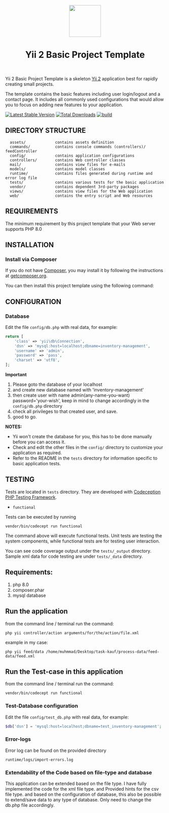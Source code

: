 <p align="center">
    <a href="https://github.com/yiisoft" target="_blank">
        <img src="https://avatars0.githubusercontent.com/u/993323" height="100px">
    </a>
    <h1 align="center">Yii 2 Basic Project Template</h1>
    <br>
</p>

Yii 2 Basic Project Template is a skeleton [Yii 2](https://www.yiiframework.com/) application best for
rapidly creating small projects.

The template contains the basic features including user login/logout and a contact page.
It includes all commonly used configurations that would allow you to focus on adding new
features to your application.

[![Latest Stable Version](https://img.shields.io/packagist/v/yiisoft/yii2-app-basic.svg)](https://packagist.org/packages/yiisoft/yii2-app-basic)
[![Total Downloads](https://img.shields.io/packagist/dt/yiisoft/yii2-app-basic.svg)](https://packagist.org/packages/yiisoft/yii2-app-basic)
[![build](https://github.com/yiisoft/yii2-app-basic/workflows/build/badge.svg)](https://github.com/yiisoft/yii2-app-basic/actions?query=workflow%3Abuild)

DIRECTORY STRUCTURE
-------------------

      assets/             contains assets definition
      commands/           contains console commands (controllers)/ feedController
      config/             contains application configurations
      controllers/        contains Web controller classes
      mail/               contains view files for e-mails
      models/             contains model classes
      runtime/            contains files generated during runtime and error log file
      tests/              contains various tests for the basic application
      vendor/             contains dependent 3rd-party packages
      views/              contains view files for the Web application
      web/                contains the entry script and Web resources



REQUIREMENTS
------------

The minimum requirement by this project template that your Web server supports PHP 8.0


INSTALLATION
------------

### Install via Composer

If you do not have [Composer](https://getcomposer.org/), you may install it by following the instructions
at [getcomposer.org](https://getcomposer.org/doc/00-intro.md#installation-nix).

You can then install this project template using the following command:


CONFIGURATION
-------------

### Database

Edit the file `config/db.php` with real data, for example:

```php
return [
    'class' => 'yii\db\Connection',
    'dsn' => 'mysql:host=localhost;dbname=inventory-management',
    'username' => 'admin',
    'password' => 'pass',
    'charset' => 'utf8',
];
```

**Important**
1. Please goto the database of your localhost
2. and create new database named with 'inventory-management'
3. then create user with name admin(any-name-you-want) password='your-wish', keep in mind to change accordingly in the `config/db.php` directory
4. check all privileges to that created user, and save.
5. good to go.

**NOTES:**
- Yii won't create the database for you, this has to be done manually before you can access it.
- Check and edit the other files in the `config/` directory to customize your application as required.
- Refer to the README in the `tests` directory for information specific to basic application tests.


TESTING
-------

Tests are located in `tests` directory. They are developed with [Codeception PHP Testing Framework](https://codeception.com/).

- `functional`


Tests can be executed by running

```
vendor/bin/codecept run functional
```

The command above will execute functional tests. Unit tests are testing the system components, while functional
tests are for testing user interaction.

You can see code coverage output under the `tests/_output` directory.
Sample xml data for code testing are under `tests/_data` directory.

Requirements:
-------
1. php 8.0
2. composer.phar
3. mysql database

Run the application
-------
from the command line / terminal run the command:
```
php yii controller/action arguments/for/the/action/file.xml
```
example in my case:
```
php yii feed/data /home/muhmmad/Desktop/task-kauf/process-data/feed-data/feed.xml
```

Run the Test-case in this application
-------
from the command line / terminal run the command:

```
vendor/bin/codecept run functional
```

### Test-Database configuration

Edit the file `config/test_db.php` with real data, for example:

```php
$db['dsn'] = 'mysql:host=localhost;dbname=test_inventory-management';
```

### Error-logs
Error log can be found on the provided directory
```
runtime/logs/import-errors.log
```

### Extendability of the Code based on file-type and database

This application can be extended based on the file type.
I have fully implemented the code for the xml file type. and Provided hints for the csv file type.
and based on the configuration of database, this also be possible to extend/save data to any type of database.
Only need to change the db.php file accordingly.
